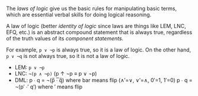 


The *laws of logic* give us the basic rules for manipulating basic terms, which are essential verbal skills for doing logical reasoning.

A law of logic (better *identity of logic* since laws are things like LEM, LNC, EFQ, etc.) is an abstract compound statement that is always true, regardless of the truth values of its *component statements*.

For example, `p ∨ ¬p` is always true, so it is a law of logic. On the other hand, `p ∨ ¬q` is not always true, so it is not a law of logic.

- LEM: `p ∨ ¬p`
- LNC: `¬(p ∧ ¬p)` (p ↑ ¬p ≡ p ∨ ¬p)
- DML: p ∙ q = ¬(p̅ ∙̅ q̅)     where bar means flip (∧′=∨, ∨′=∧, 0′=1, 1′=0)
       p ∙ q = ¬(p′ ∙′ q′)  where ′ means flip
